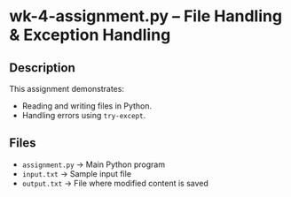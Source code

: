 # wk-4-assignment.py – File Handling & Exception Handling

## Description
This assignment demonstrates:
- Reading and writing files in Python.
- Handling errors using `try-except`.

## Files
- `assignment.py` → Main Python program
- `input.txt` → Sample input file
- `output.txt` → File where modified content is saved


